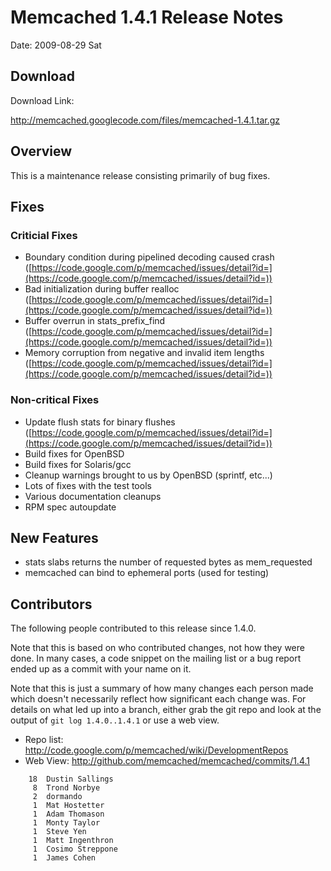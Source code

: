 # Memcached 1.4.1 Release Notes #

Date: 2009-08-29 Sat

## Download ##

Download Link:

http://memcached.googlecode.com/files/memcached-1.4.1.tar.gz

## Overview ##

This is a maintenance release consisting primarily of bug fixes.

## Fixes ##

### Criticial Fixes ###

  * Boundary condition during pipelined decoding caused crash ([https://code.google.com/p/memcached/issues/detail?id=](https://code.google.com/p/memcached/issues/detail?id=))
  * Bad initialization during buffer realloc ([https://code.google.com/p/memcached/issues/detail?id=](https://code.google.com/p/memcached/issues/detail?id=))
  * Buffer overrun in stats\_prefix\_find ([https://code.google.com/p/memcached/issues/detail?id=](https://code.google.com/p/memcached/issues/detail?id=))
  * Memory corruption from negative and invalid item lengths ([https://code.google.com/p/memcached/issues/detail?id=](https://code.google.com/p/memcached/issues/detail?id=))

### Non-critical Fixes ###

  * Update flush stats for binary flushes ([https://code.google.com/p/memcached/issues/detail?id=](https://code.google.com/p/memcached/issues/detail?id=))
  * Build fixes for OpenBSD
  * Build fixes for Solaris/gcc
  * Cleanup warnings brought to us by OpenBSD (sprintf, etc...)
  * Lots of fixes with the test tools
  * Various documentation cleanups
  * RPM spec autoupdate

## New Features ##

  * stats slabs returns the number of requested bytes as mem\_requested
  * memcached can bind to ephemeral ports (used for testing)

## Contributors ##

The following people contributed to this release since 1.4.0.

Note that this is based on who contributed changes, not how they were
done.  In many cases, a code snippet on the mailing list or a bug
report ended up as a commit with your name on it.

Note that this is just a summary of how many changes each person made
which doesn't necessarily reflect how significant each change was.
For details on what led up into a branch, either grab the git repo and
look at the output of `git log 1.4.0..1.4.1` or use a web view.

  * Repo list:  http://code.google.com/p/memcached/wiki/DevelopmentRepos
  * Web View: http://github.com/memcached/memcached/commits/1.4.1

```
    18  Dustin Sallings
     8  Trond Norbye
     2  dormando
     1  Mat Hostetter
     1  Adam Thomason
     1  Monty Taylor
     1  Steve Yen
     1  Matt Ingenthron
     1  Cosimo Streppone
     1  James Cohen
```